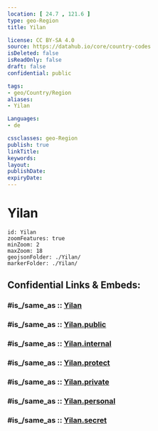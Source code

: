 ```yaml
---
location: [ 24.7 , 121.6 ] 
type: geo-Region
title: Yilan

license: CC BY-SA 4.0
source: https://datahub.io/core/country-codes
isDeleted: false
isReadOnly: false
draft: false
confidential: public

tags:
- geo/Country/Region
aliases:
- Yilan

Languages:
- de

cssclasses: geo-Region
publish: true
linkTitle: 
keywords: 
layout: 
publishDate: 
expiryDate: 
---
```


# Yilan

```leaflet
id: Yilan
zoomFeatures: true 
minZoom: 2 
maxZoom: 18
geojsonFolder: ./Yilan/
markerFolder: ./Yilan/
```


## Confidential Links & Embeds: 

### #is_/same_as :: [Yilan](/_Standards/Earth/Continent/Asia/Asia~East/Taiwan/Provinces~Taiwan/Taiwan/counties~Taiwan/Yilan.md) 

### #is_/same_as :: [Yilan.public](/_public/Earth/Continent/Asia/Asia~East/Taiwan/Provinces~Taiwan/Taiwan/counties~Taiwan/Yilan.public.md) 

### #is_/same_as :: [Yilan.internal](/_internal/Earth/Continent/Asia/Asia~East/Taiwan/Provinces~Taiwan/Taiwan/counties~Taiwan/Yilan.internal.md) 

### #is_/same_as :: [Yilan.protect](/_protect/Earth/Continent/Asia/Asia~East/Taiwan/Provinces~Taiwan/Taiwan/counties~Taiwan/Yilan.protect.md) 

### #is_/same_as :: [Yilan.private](/_private/Earth/Continent/Asia/Asia~East/Taiwan/Provinces~Taiwan/Taiwan/counties~Taiwan/Yilan.private.md) 

### #is_/same_as :: [Yilan.personal](/_personal/Earth/Continent/Asia/Asia~East/Taiwan/Provinces~Taiwan/Taiwan/counties~Taiwan/Yilan.personal.md) 

### #is_/same_as :: [Yilan.secret](/_secret/Earth/Continent/Asia/Asia~East/Taiwan/Provinces~Taiwan/Taiwan/counties~Taiwan/Yilan.secret.md)

